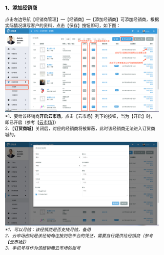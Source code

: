 ### 1、添加经销商

点击左边导航【经销商管理】—【经销商】—【添加经销商】可添加经销商，根据实际情况填写客户的资料，点击【保存】按钮即可，如下图：![](/assets/jxsgl-jxs-1.png)\*1、要给该经销商**开启云市场**，点击【云市场】列下的按钮，当为【开启】时，即已开启（参考【[云市场](/yun-shi-chang.md)】）  
  2、【**订货商城**】关闭后，对应的经销商将被屏蔽，此时该经销商无法进入订货商城的。

![](/assets/jxsgl-jxs-2.png)_\*1、可以月结：该经销商是否支持月结，备用  
  2、云市场密码是该经销商连接到您平台的凭证，需要自行提供给经销商（参考【_[_云市场_](/yun-shi-chang.md)_】）  
  3、手机号将作为该经销商云市场的账号_

